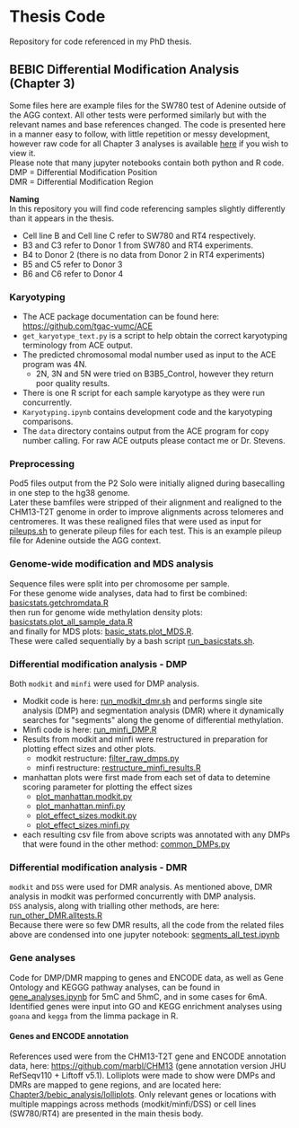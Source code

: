 # Thesis Code
Repository for code referenced in my PhD thesis.  


## BEBIC Differential Modification Analysis (Chapter 3)
Some files here are example files for the SW780 test of Adenine outside of the AGG context. All other tests were performed similarly but with the relevant names and base references changed. The code is presented here in a manner easy to follow, with little repetition or messy development, however raw code for all Chapter 3 analyses is available [here](https://github.com/lucy924/BEBIC_DifferentialMethylation) if you wish to view it.  
Please note that many jupyter notebooks contain both python and R code.  
DMP = Differential Modification Position  
DMR = Differential Modification Region  

**Naming**  
In this repository you will find code referencing samples slightly differently than it appears in the thesis.  
* Cell line B and Cell line C refer to SW780 and RT4 respectively.  
* B3 and C3 refer to Donor 1 from SW780 and RT4 experiments.  
* B4 to Donor 2 (there is no data from Donor 2 in RT4 experiments)
* B5 and C5 refer to Donor 3  
* B6 and C6 refer to Donor 4

### Karyotyping
* The ACE package documentation can be found here: https://github.com/tgac-vumc/ACE  
* `get_karyotype_text.py` is a script to help obtain the correct karyotyping terminology from ACE output.  
* The predicted chromosomal modal number used as input to the ACE program was 4N. 
    * 2N, 3N and 5N were tried on B3B5_Control, however they return poor quality results.  
* There is one R script for each sample karyotype as they were run concurrently.  
* `Karyotyping.ipynb` contains development code and the karyotyping comparisons.  
* The `data` directory contains output from the ACE program for copy number calling. For raw ACE outputs please contact me or Dr. Stevens.

### Preprocessing
Pod5 files output from the P2 Solo were initially aligned during basecalling in one step to the hg38 genome.  
Later these bamfiles were stripped of their alignment and realigned to the CHM13-T2T genome in order to improve alignments across telomeres and centromeres. It was these realigned files that were used as input for [pileups.sh](Chapter3/bebic_analysis/pileups.sh) to generate pileup files for each test. This is an example pileup file for Adenine outside the AGG context.

### Genome-wide modification and MDS analysis
Sequence files were split into per chromosome per sample.  
For these genome wide analyses, data had to first be combined:  [basicstats.getchromdata.R](Chapter3/bebic_analysis/per_test_scripts/basicstats/basicstats.getchromdata.R)  
then run for genome wide methylation density plots: [basicstats.plot_all_sample_data.R](Chapter3/bebic_analysis/per_test_scripts/basicstats/basicstats.plot_all_sample_data.R)  
and finally for MDS plots: [basic_stats.plot_MDS.R](Chapter3/bebic_analysis/per_test_scripts/basicstats/basic_stats.plot_MDS.R).  
These were called sequentially by a bash script [run_basicstats.sh](Chapter3/per_test_scripts/bebic_analysis/basicstats/run_basicstats.sh).   

### Differential modification analysis - DMP
Both `modkit` and `minfi` were used for DMP analysis.  
* Modkit code is here: [run_modkit_dmr.sh](Chapter3/bebic_analysis/per_test_scripts/run_modkit_dmr.sh) and performs single site analysis (DMP) and segmentation analysis (DMR) where it dynamically searches for "segments" along the genome of differential methylation.
* Minfi code is here: [run_minfi_DMP.R](Chapter3/bebic_analysis/per_test_scripts/run_minfi_DMP.R)
* Results from modkit and minfi were restructured in preparation for plotting effect sizes and other plots.
    * modkit restructure: [filter_raw_dmps.py](Chapter3/bebic_analysis/per_test_scripts/filter_raw_dmps.py)
    * minfi restructure: [restructure_minfi_results.R](Chapter3/bebic_analysis/per_test_scripts/restructure_minfi_results.R)
* manhattan plots were first made from each set of data to detemine scoring parameter for plotting the effect sizes  
    * [plot_manhattan.modkit.py](Chapter3/bebic_analysis/per_test_scripts/plot_manhattan.modkit.py)  
    * [plot_manhattan.minfi.py](Chapter3/bebic_analysis/per_test_scripts/plot_manhattan.minfi.py)  
    * [plot_effect_sizes.modkit.py](Chapter3/bebic_analysis/per_test_scripts/plot_effect_sizes.modkit.py)  
    * [plot_effect_sizes.minfi.py](Chapter3/bebic_analysis/per_test_scripts/plot_effect_sizes.minfi.py)  
* each resulting csv file from above scripts was annotated with any DMPs that were found in the other method: [common_DMPs.py](Chapter3/bebic_analysis/per_test_scripts/common_DMPs.py)  


### Differential modification analysis - DMR
`modkit` and `DSS` were used for DMR analysis. As mentioned above, DMR analysis in modkit was performed concurrently with DMP analysis.  
`DSS` analysis, along with trialling other methods, are here: [run_other_DMR.alltests.R](Chapter3/bebic_analysis/run_other_DMR.alltests.R)  
Because there were so few DMR results, all the code from the related files above are condensed into one jupyter notebook: [segments_all_test.ipynb](Chapter3/bebic_analysis/segments_all_test.ipynb)

### Gene analyses
Code for DMP/DMR mapping to genes and ENCODE data, as well as Gene Ontology and KEGGG pathway analyses, can be found in [gene_analyses.ipynb](Chapter3/bebic_analysis/gene_analyses.ipynb) for 5mC and 5hmC, and in some cases for 6mA. Identified genes were input into GO and KEGG enrichment analyses using `goana` and `kegga` from the limma package in R.

#### Genes and ENCODE annotation
References used were from the CHM13-T2T gene and ENCODE annotation data, here: https://github.com/marbl/CHM13 (gene annotation version JHU RefSeqv110 + Liftoff v5.1).
Lolliplots were made to show were DMPs and DMRs are mapped to gene regions, and are located here: [Chapter3/bebic_analysis/lolliplots](Chapter3/bebic_analysis/lolliplots). Only relevant genes or locations with multiple mappings across methods (modkit/minfi/DSS) or cell lines (SW780/RT4) are presented in the main thesis body. 
